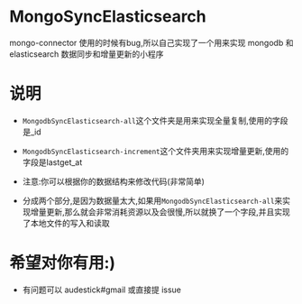 # MongoSyncElasticsearch
mongo-connector 使用的时候有bug,所以自己实现了一个用来实现 mongodb 和 elasticsearch 数据同步和增量更新的小程序


# 说明
- ```MongodbSyncElasticsearch-all```这个文件夹是用来实现全量复制,使用的字段是_id


- ```MongodbSyncElasticsearch-increment```这个文件夹用来实现增量更新,使用的字段是lastget_at


- 注意:你可以根据你的数据结构来修改代码(非常简单)


- 分成两个部分,是因为数据量太大,如果用```MongodbSyncElasticsearch-all```来实现增量更新,那么就会非常消耗资源以及会很慢,所以就换了一个字段,并且实现了本地文件的写入和读取


# 希望对你有用:)
- 有问题可以 audestick#gmail 或直接提 issue
